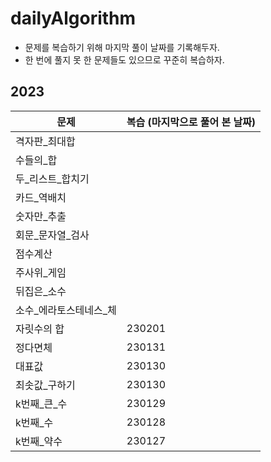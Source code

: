 # dailyAlgorithm

- 문제를 복습하기 위해 마지막 풀이 날짜를 기록해두자.
- 한 번에 풀지 못 한 문제들도 있으므로 꾸준히 복습하자.


## 2023

|문제|복습 (마지막으로 풀어 본 날짜)|
|---|---|
|격자판_최대합||
|수들의_합||
|두_리스트_합치기||
|카드_역배치||
|숫자만_추출||
|회문_문자열_검사||
|점수계산||
|주사위_게임||
|뒤집은_소수||
|소수_에라토스테네스_체||
|자릿수의 합|230201|
|정다면체|230131|
|대표값|230130|
|최솟값_구하기|230130|
|k번째_큰_수|230129|
|k번째_수|230128|
|k번째_약수|230127|
